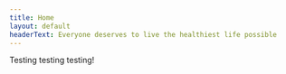 ```yaml
---
title: Home
layout: default
headerText: Everyone deserves to live the healthiest life possible
---
```

Testing testing testing!